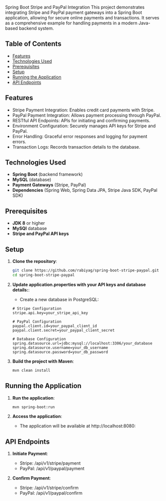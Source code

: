 Spring Boot Stripe and PayPal Integration
This project demonstrates integrating Stripe and PayPal payment gateways into a Spring Boot application, allowing for secure online payments and transactions. It serves as a comprehensive example for handling payments in a modern Java-based backend system.

## Table of Contents
- [Features](#features)
- [Technologies Used](#technologies-used)
- [Prerequisites](#prerequisites)
- [Setup](#setup)
- [Running the Application](#running-the-application)
- [API Endpoints](#api-endpoints)

## Features
- Stripe Payment Integration: Enables credit card payments with Stripe.
- PayPal Payment Integration: Allows payment processing through PayPal.
- RESTful API Endpoints: APIs for initiating and confirming payments.
- Environment Configuration: Securely manages API keys for Stripe and PayPal.
- Error Handling: Graceful error responses and logging for payment errors.
- Transaction Logs: Records transaction details to the database.

## Technologies Used
- **Spring Boot** (backend framework)
- **MySQL** (database)
- **Payment Gateways** (Stripe, PayPal)
- **Dependencies** (Spring Web, Spring Data JPA, Stripe Java SDK, PayPal SDK)

## Prerequisites
- **JDK 8** or higher
- **MySQl** database
- **Stripe and PayPal API keys** 

## Setup
1. **Clone the repository**:
   ```bash
   git clone https://github.com/rabiyag/spring-boot-stripe-paypal.git
   cd spring-boot-stripe-paypal
   ```


2. **Update application.properties with your API keys and database details:**:
   - Create a new database in PostgreSQL:
    ```properties
    # Stripe Configuration
    stripe.api.key=your_stripe_api_key

    # PayPal Configuration
    paypal.client.id=your_paypal_client_id
    paypal.client.secret=your_paypal_client_secret

    # Database Configuration
    spring.datasource.url=jdbc:mysql://localhost:3306/your_database
    spring.datasource.username=your_db_username
    spring.datasource.password=your_db_password
    ```

3. **Build the project with Maven**:
   ```bash
   mvn clean install
   ```

## Running the Application
1. **Run the application**:
   ```bash
   mvn spring-boot:run
   ```

2. **Access the application**:
   - The application will be available at http://localhost:8080:
  

## API Endpoints

1. **Initiate Payment**:
   - Stripe: /api/v1/stripe/payment
   - PayPal: /api/v1/paypal/payment
  

2. **Confirm Payment**:
   - Stripe: /api/v1/stripe/confirm
   - PayPal: /api/v1/paypal/confirm
